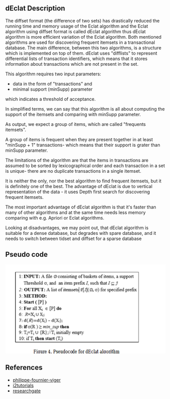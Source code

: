 ## dEclat Description

The diffset format (the difference of two sets) has drastically reduced the running time and memory usage of the Eclat algorithm and the Eclat algorithm using diffset format is called dEclat algorithm 
thus dEclat algorithm is more efficient variation of the Eclat algorithm.
Both mentioned algorithms are used for discovering frequent itemsets in a transactional database.
The main difference, between this two algorithms, is a structure which is implemented on top of them.
dEclat uses "difflists" to represent differential lists of transaction identifiers, 
which means that it stores information about transactions which are not present in the set.

This algorithm requires two input parameters: 
- data in the form of "transactions" and 
- minimal support (minSupp) parameter 

which indicates a threshold of acceptance. 

In simplified terms, we can say that this algorithm is all about computing the support of the itemsets 
and comparing with minSupp parameter.

As output, we expect a group of items, which are called "frequents itemsets". 

A group of items is frequent when they are present together in at least "minSupp + 1" transactions- which means that their support is grater than minSupp parameter.

The limitations of the algorithm are that the items in transactions are assumed to be sorted by lexicographical order 
and each transaction in a set is unique- there are no duplicate transactions in a single itemset.

It is neither the only, nor the best algorithm to find frequent itemsets, but it is definitely one of the best. 
The advantage of dEclat is due to vertical representation of the data - it uses Depth first search for discovering frequent itemsets.

The most important advantage of dEclat algorithm is that it's faster than many of other algorithms and at the same time needs less memory
comparing with e.g. Apriori or Eclat algorithms.

Looking at disadvantages, we may point out, that dEclat algorithm is suitable for a dense database, but degrades with spare database, 
and it needs to switch between tidset and diffset for a sparse database

## Pseudo code
![img_3.png](img_3.png)

## References

- [philippe-fournier-viger](https://www.philippe-fournier-viger.com/spmf/Eclat_dEclat.php)
- [i2tutorials](https://www.i2tutorials.com/machine-learning-tutorial/eclat-algorithm/)
- [researchgate](https://www.researchgate.net/publication/337664313_Frequent_itemset_mining_technique_to_improve_eclat_based_algorithm)
